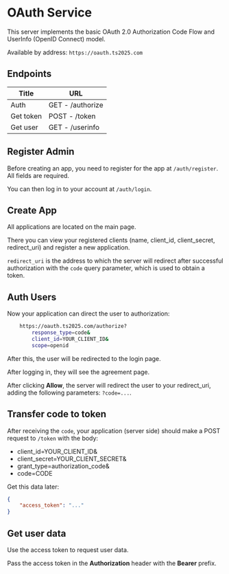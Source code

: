 # OAuth Service

This server implements the basic OAuth 2.0 Authorization Code Flow and UserInfo (OpenID Connect) model.

Available by address: `https://oauth.ts2025.com`

## Endpoints

| Title     | URL               |
|-----------|-------------------|
| Auth      | GET - /authorize |
| Get token | POST - /token     |
| Get user  | GET - /userinfo   |

## Register Admin

Before creating an app, you need to register for the app at `/auth/register`. All fields are required.

You can then log in to your account at `/auth/login`.

## Create App

All applications are located on the main page.

There you can view your registered clients (name, client_id, client_secret, redirect_uri) and register a new application.

`redirect_uri` is the address to which the server will redirect after successful authorization with the `code` query parameter, which is used to obtain a token.

## Auth Users

Now your application can direct the user to authorization:

```bash
	https://oauth.ts2025.com/authorize?
		response_type=code&
		client_id=YOUR_CLIENT_ID&
		scope=openid
```

After this, the user will be redirected to the login page.

After logging in, they will see the agreement page.

After clicking **Allow**, the server will redirect the user to your redirect_uri, adding the following parameters: `?code=...`.

## Transfer code to token

After receiving the `code`, your application (server side) should make a POST request to `/token` with the body:

- client_id=YOUR_CLIENT_ID&
- client_secret=YOUR_CLIENT_SECRET&
- grant_type=authorization_code&
- code=CODE

Get this data later:

```json
{
	"access_token": "..."
}
```

## Get user data

Use the access token to request user data.

Pass the access token in the **Authorization** header with the **Bearer** prefix.